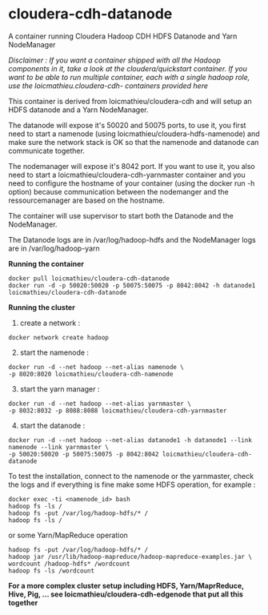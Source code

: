 # cloudera-cdh-datanode

A container running Cloudera Hadoop CDH HDFS Datanode and Yarn NodeManager

*Disclaimer : If you want a container shipped with all the Hadoop components in it, take a look at the cloudera/quickstart container. If you want to be able to run multiple container, each with a single hadoop role, use the loicmathieu.cloudera-cdh-<role> containers provided here*

This container is derived from loicmathieu/cloudera-cdh and will setup an HDFS datanode and a Yarn NodeManager.

The datanode will expose it's  50020 and 50075 ports, to use it, you first need to start a namenode
(using loicmathieu/cloudera-hdfs-namenode) and make sure the network stack is OK so that the namenode and datanode can communicate together. 

The nodemanager will expose it's 8042 port. If you want to use it, you also need to start a loicmathieu/cloudera-cdh-yarnmaster container and you need to configure the hostname of your container (using the docker run -h option) because communication between the nodemanger and the ressourcemanager are based on the hostname.

The container will use supervisor to start both the Datanode and the NodeManager.

The Datanode logs are in /var/log/hadoop-hdfs and the NodeManager logs are in /var/log/hadoop-yarn

**Running the container**
```
docker pull loicmathieu/cloudera-cdh-datanode
docker run -d -p 50020:50020 -p 50075:50075 -p 8042:8042 -h datanode1 loicmathieu/cloudera-cdh-datanode
```

**Running the cluster**

1. create a network :
```
docker network create hadoop
```
2. start the namenode :
```
docker run -d --net hadoop --net-alias namenode \
-p 8020:8020 loicmathieu/cloudera-cdh-namenode
```
3. start the yarn manager :
```
docker run -d --net hadoop --net-alias yarnmaster \
-p 8032:8032 -p 8088:8088 loicmathieu/cloudera-cdh-yarnmaster
```
4. start the datanode :
```
docker run -d --net hadoop --net-alias datanode1 -h datanode1 --link namenode --link yarnmaster \
-p 50020:50020 -p 50075:50075 -p 8042:8042 loicmathieu/cloudera-cdh-datanode
```

To test the installation, connect to the namenode or the yarnmaster, check the logs and if everything is fine make some HDFS operation, for example : 
```
docker exec -ti <namenode_id> bash
hadoop fs -ls /
hadoop fs -put /var/log/hadoop-hdfs/* /
hadoop fs -ls /
```

or some Yarn/MapReduce operation
```
hadoop fs -put /var/log/hadoop-hdfs/* /
hadoop jar /usr/lib/hadoop-mapreduce/hadoop-mapreduce-examples.jar \
wordcount /hadoop-hdfs* /wordcount
hadoop fs -ls /wordcount
```

**For a more complex cluster setup including HDFS, Yarn/MaprReduce, Hive, Pig, ... see loicmathieu/cloudera-cdh-edgenode that put all this together**
